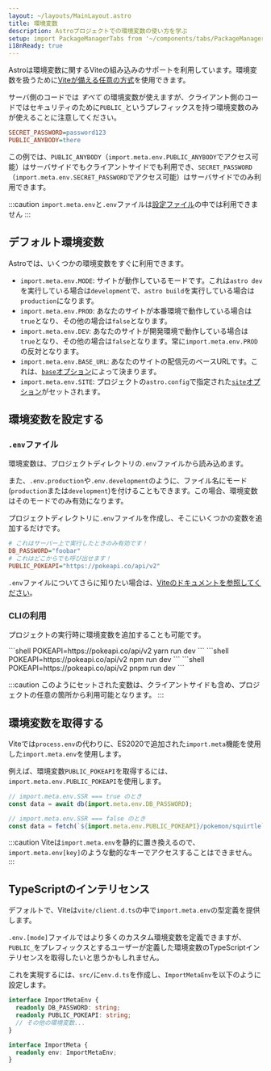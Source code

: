 ```yaml
---
layout: ~/layouts/MainLayout.astro
title: 環境変数
description: Astroプロジェクトでの環境変数の使い方を学ぶ
setup: import PackageManagerTabs from '~/components/tabs/PackageManagerTabs.astro'
i18nReady: true
---
```


Astroは環境変数に関するViteの組み込みのサポートを利用しています。環境変数を扱うために[Viteが備える任意の方式](https://vitejs.dev/guide/env-and-mode.html)を使用できます。

サーバ側のコードでは _すべて_ の環境変数が使えますが、クライアント側のコードではセキュリティのために`PUBLIC_`というプレフィックスを持つ環境変数のみが使えることに注意してください。

```ini title=".env"
SECRET_PASSWORD=password123
PUBLIC_ANYBODY=there
```

この例では、`PUBLIC_ANYBODY`（`import.meta.env.PUBLIC_ANYBODY`でアクセス可能）はサーバサイドでもクライアントサイドでも利用でき、`SECRET_PASSWORD`（`import.meta.env.SECRET_PASSWORD`でアクセス可能）はサーバサイドでのみ利用できます。

:::caution
`import.meta.env`と`.env`ファイルは[設定ファイル](/ja/guides/configuring-astro/#環境変数)の中では利用できません
:::

## デフォルト環境変数

Astroでは、いくつかの環境変数をすぐに利用できます。

- `import.meta.env.MODE`: サイトが動作しているモードです。これは`astro dev`を実行している場合は`development`で、`astro build`を実行している場合は`production`になります。
- `import.meta.env.PROD`: あなたのサイトが本番環境で動作している場合は`true`となり、その他の場合は`false`となります。
- `import.meta.env.DEV`: あなたのサイトが開発環境で動作している場合は`true`となり、その他の場合は`false`となります。常に`import.meta.env.PROD`の反対となります。
- `import.meta.env.BASE_URL`: あなたのサイトの配信元のベースURLです。これは、[`base`オプション](/ja/reference/configuration-reference/#base)によって決まります。
- `import.meta.env.SITE`: プロジェクトの`astro.config`で指定された[`site`オプション](/ja/reference/configuration-reference/#site)がセットされます。

## 環境変数を設定する

### `.env`ファイル

環境変数は、プロジェクトディレクトリの`.env`ファイルから読み込めます。

また、`.env.production`や`.env.development`のように、ファイル名にモード(`production`または`development`)を付けることもできます。この場合、環境変数はそのモードでのみ有効になります。

プロジェクトディレクトリに`.env`ファイルを作成し、そこにいくつかの変数を追加するだけです。

```ini title=".env"
# これはサーバー上で実行したときのみ有効です！
DB_PASSWORD="foobar"
# これはどこからでも呼び出せます！
PUBLIC_POKEAPI="https://pokeapi.co/api/v2"
```

`.env`ファイルについてさらに知りたい場合は、[Viteのドキュメントを参照してください](https://vitejs.dev/guide/env-and-mode.html#env-files)。

### CLIの利用

プロジェクトの実行時に環境変数を追加することも可能です。

<PackageManagerTabs>
 <Fragment slot="yarn">
    ```shell
    POKEAPI=https://pokeapi.co/api/v2 yarn run dev
    ```
 </Fragment>
 <Fragment slot="npm">
    ```shell
    POKEAPI=https://pokeapi.co/api/v2 npm run dev
    ```
 </Fragment>
 <Fragment slot="pnpm">
    ```shell
    POKEAPI=https://pokeapi.co/api/v2 pnpm run dev
    ```
 </Fragment>
</PackageManagerTabs>

:::caution
このようにセットされた変数は、クライアントサイドも含め、プロジェクトの任意の箇所から利用可能となります。
:::

## 環境変数を取得する

Viteでは`process.env`の代わりに、ES2020で追加された`import.meta`機能を使用した`import.meta.env`を使用します。

例えば、環境変数`PUBLIC_POKEAPI`を取得するには、`import.meta.env.PUBLIC_POKEAPI`を使用します。

```js /(?<!//.*)import.meta.env.[A-Z_]+/
// import.meta.env.SSR === true のとき
const data = await db(import.meta.env.DB_PASSWORD);

// import.meta.env.SSR === false のとき
const data = fetch(`${import.meta.env.PUBLIC_POKEAPI}/pokemon/squirtle`);
```

:::caution
Viteは`import.meta.env`を静的に置き換えるので、`import.meta.env[key]`のような動的なキーでアクセスすることはできません。
:::

## TypeScriptのインテリセンス

デフォルトで、Viteは`vite/client.d.ts`の中で`import.meta.env`の型定義を提供します。

`.env.[mode]`ファイルではより多くのカスタム環境変数を定義できますが、`PUBLIC_`をプレフィックスとするユーザーが定義した環境変数のTypeScriptインテリセンスを取得したいと思うかもしれません。

これを実現するには、`src/`に`env.d.ts`を作成し、`ImportMetaEnv`を以下のように設定します。

```ts title="src/env.d.ts"
interface ImportMetaEnv {
  readonly DB_PASSWORD: string;
  readonly PUBLIC_POKEAPI: string;
  // その他の環境変数...
}

interface ImportMeta {
  readonly env: ImportMetaEnv;
}
```
